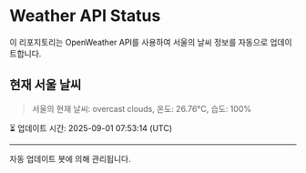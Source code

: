 
# Weather API Status

이 리포지토리는 OpenWeather API를 사용하여 서울의 날씨 정보를 자동으로 업데이트합니다.

## 현재 서울 날씨
> 서울의 현재 날씨: overcast clouds, 온도: 26.76°C, 습도: 100%

⏳ 업데이트 시간: 2025-09-01 07:53:14 (UTC)

---
자동 업데이트 봇에 의해 관리됩니다.
